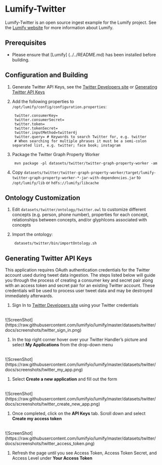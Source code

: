 # Lumify-Twitter

Lumify-Twitter is an open source ingest example for the Lumify project. See the [Lumify website](http://lumify.io) for more information about Lumify.

## Prerequisites

* Please ensure that [Lumify] (../../README.md) has been installed before building.

## Configuration and Building

1. Generate Twitter API Keys, see the [Twitter Developers site](https://dev.twitter.com/) or [Generating Twitter API Keys](#generating-twitter-api-keys)

1. Add the following properties to `/opt/lumify/config/configuration.properties`:

        twitter.consumerKey= 
        twitter.consumerSecret=
        twitter.token=
        twitter.tokenSecret=
        twitter.inputMethod=twitter4j
        twitter.query= # Keywords to search Twitter for, e.g. twitter
        # When searching for multiple phrases it must be a semi-colon separated list, e.g. twitter; face book; instagram

1. Package the Twitter Graph Property Worker

        mvn package -pl datasets/twitter/twitter-graph-property-worker -am

1. Copy `datasets/twitter/twitter-graph-property-worker/target/lumify-twitter-graph-property-worker-*-jar-with-dependencies.jar` to `/opt/lumify/lib` or `hdfs://lumify/libcache`

## Ontology Customization

1. Edit `datasets/twitter/ontology/twitter.owl` to customize different concepts (e.g. person, phone number), properties for each concept, relationships between concepts, and/or glyphIcons associated with concepts

1. Import the ontology:

        datasets/twitter/bin/importOntology.sh

## Generating Twitter API Keys
This application requires OAuth authentication credentials for the Twitter account used during tweet data ingestion.  The steps listed below will guide you through the process of creating a consumer key and secret pair along with an access token and secret pair for an existing Twitter account.  These credentials will be used to process user tweet data and may be destroyed immediately afterwards.

1. Sign In to [Twitter Developers site](https://dev.twitter.com/user/login?destination=home) using your Twitter credentials
<br />
![ScreenShot](https://raw.githubusercontent.com/lumifyio/lumify/master/datasets/twitter/docs/screenshots/twitter_sign_in.png)

1. In the top right corner hover over your Twitter Handler’s picture and select **My Applications** from the drop-down menu
<br />
![ScreenShot](https://raw.githubusercontent.com/lumifyio/lumify/master/datasets/twitter/docs/screenshots/twitter_my_app.png)

1. Select **Create a new application** and fill out the form
<br />
![ScreenShot](https://raw.githubusercontent.com/lumifyio/lumify/master/datasets/twitter/docs/screenshots/twitter_create_new_app.png)

1. Once completed, click on the **API Keys** tab. Scroll down and select **Create my access token**
<br />
![ScreenShot](https://raw.githubusercontent.com/lumifyio/lumify/master/datasets/twitter/docs/screenshots/twitter_access_token.png)

1. Refresh the page until you see Access Token, Access Token Secret, and Access Level under **Your Access Token**
